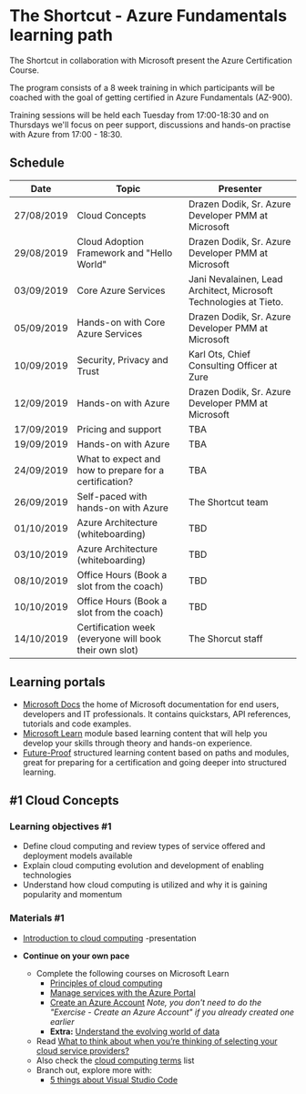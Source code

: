 # The Shortcut - Azure Fundamentals learning path

The Shortcut in collaboration with Microsoft present the Azure Certification Course.

The program consists of a 8 week training in which participants will be coached with the goal of getting certified in Azure Fundamentals (AZ-900).

Training sessions will be held each Tuesday from 17:00-18:30 and on Thursdays we'll focus on peer support, discussions and hands-on practise with Azure from 17:00 - 18:30.

## Schedule

Date | Topic | Presenter
---------- | ---- | ----
27/08/2019 | Cloud Concepts | Drazen Dodik, Sr. Azure Developer PMM at Microsoft
29/08/2019 | Cloud Adoption Framework and "Hello World" | Drazen Dodik, Sr. Azure Developer PMM at Microsoft
03/09/2019 | Core Azure Services | Jani Nevalainen, Lead Architect, Microsoft Technologies at Tieto.
05/09/2019 | Hands-on with Core Azure Services | Drazen Dodik, Sr. Azure Developer PMM at Microsoft
10/09/2019 | Security, Privacy and Trust | Karl Ots, Chief Consulting Officer at Zure
12/09/2019 | Hands-on with Azure | Drazen Dodik, Sr. Azure Developer PMM at Microsoft
17/09/2019 | Pricing and support | TBA
19/09/2019 | Hands-on with Azure | TBA
24/09/2019 | What to expect and how to prepare for a certification? | TBA
26/09/2019 | Self-paced with hands-on with Azure | The Shortcut team
01/10/2019 | Azure Architecture (whiteboarding) | TBD
03/10/2019 | Azure Architecture (whiteboarding) | TBD
08/10/2019 | Office Hours (Book a slot from the coach) | TBD
10/10/2019 | Office Hours (Book a slot from the coach) | TBD
14/10/2019 | Certification week (everyone will book their own slot) | The Shorcut staff

## Learning portals

- [Microsoft Docs](http://docs.microsoft.com/) the home of Microsoft documentation for end users, developers and IT professionals. It contains quickstars, API references, tutorials and code examples.
- [Microsoft Learn](http://docs.microsoft.com/learn/) module based learning content that will help you develop your skills through theory and hands-on experience.
- [Future-Proof](http://future-proof.net) structured learning content based on paths and modules, great for preparing for a certification and going deeper into structured learning.

## #1 Cloud Concepts

### Learning objectives #1

- Define cloud computing and review types of service offered and deployment models available
- Explain cloud computing evolution and development of enabling technologies
- Understand how cloud computing is utilized and why it is gaining popularity and momentum

### Materials #1

- [Introduction to cloud computing](https://github.com/DrazenDodik/theShorcut_AzureAcademy/blob/master/presentations/Session1__CloudComputing_TheShortcut.pptx) -presentation

- **Continue on your own pace**
  - Complete the following courses on Microsoft Learn
    - [Principles of cloud computing](https://docs.microsoft.com/en-gb/learn/modules/principles-cloud-computing/index)
    - [Manage services with the Azure Portal](https://docs.microsoft.com/en-gb/learn/modules/tour-azure-portal/index)
    - [Create an Azure Account](https://docs.microsoft.com/en-gb/learn/modules/create-an-azure-account/index) *Note, you don't need to do the "Exercise - Create an Azure Account" if you already created one earlier*
    - **Extra:** [Understand the evolving world of data](https://docs.microsoft.com/en-us/learn/modules/evolving-world-of-data/)
  - Read [What to think about when you’re thinking of selecting your cloud service providers?](https://azure.microsoft.com/en-us/overview/choosing-a-cloud-service-provider/)
  - Also check the [cloud computing terms](https://azure.microsoft.com/en-us/overview/cloud-computing-dictionary/) list
  - Branch out, explore more with:
    - [5 things about Visual Studio Code](https://channel9.msdn.com/Shows/5-Things/Episode-8-Five-Things-About-Visual-Studio-Code)
